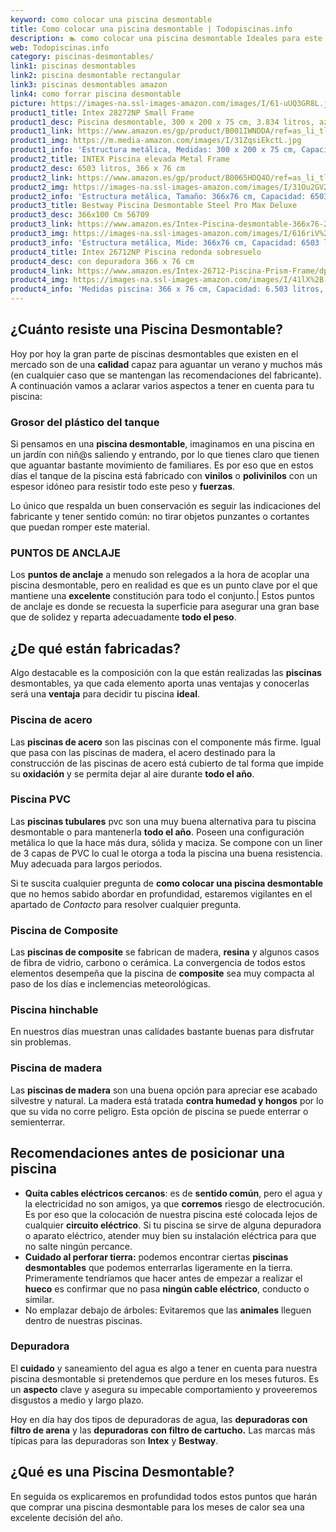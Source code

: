 ```yaml
---
keyword: como colocar una piscina desmontable
title: Como colocar una piscina desmontable | Todopiscinas.info
description: 🏊 como colocar una piscina desmontable Ideales para este verano 2021. Aquí puedes comprar como colocar una piscina desmontable y comparar con otras similares. No dejes escapar como colocar una piscina desmontable a un precio realmente tentador.
web: Todopiscinas.info
category: piscinas-desmontables/
link1: piscinas desmontables
link2: piscina desmontable rectangular
link3: piscinas desmontables amazon
link4: como forrar piscina desmontable
picture: https://images-na.ssl-images-amazon.com/images/I/61-uUQ3GR8L.jpg
product1_title: Intex 28272NP Small Frame
product1_desc: Piscina desmontable, 300 x 200 x 75 cm, 3.834 litros, azul
product1_link: https://www.amazon.es/gp/product/B001IWNDDA/ref=as_li_tl?ie=UTF8&camp=3638&creative=24630&creativeASIN=B001IWNDDA&linkCode=as2&tag=todopiscinas0e-21&linkId=25b9d647487c889cb6ef56ed63f50ca1
product1_img: https://m.media-amazon.com/images/I/31ZqsiEkctL.jpg
product1_info: 'Estructura metálica, Medidas: 300 x 200 x 75 cm, Capacidad: 3.834 litros, Para 6 personas (+ 6 años), Fácil montaje, Forma rectangular'
product2_title: INTEX Piscina elevada Metal Frame
product2_desc: 6503 litros, 366 x 76 cm
product2_link: https://www.amazon.es/gp/product/B0065HDQ4O/ref=as_li_tl?ie=UTF8&camp=3638&creative=24630&creativeASIN=B0065HDQ4O&linkCode=as2&tag=todopiscinas0e-21&linkId=ed2430e3ba564d3527ee103df33ed7b3
product2_img: https://images-na.ssl-images-amazon.com/images/I/31Ou2GV2SAL.jpg
product2_info: 'Estructura metálica, Tamaño: 366x76 cm, Capacidad: 6503 litros, Forma circular, De 4 a 7 personas (+6 años)'
product3_title: Bestway Piscina Desmontable Steel Pro Max Deluxe
product3_desc: 366x100 Cm 56709
product3_link: https://www.amazon.es/Intex-Piscina-desmontable-366x76-28210NP/dp/B0065HDQ4O?__mk_es_ES=%C3%85M%C3%85%C5%BD%C3%95%C3%91&crid=25UQGV9HG2INI&dchild=1&keywords=piscinas+desmontables&qid=1615854176&sprefix=piscinas+dem%2Caps%2C201&sr=8-5&linkCode=ll1&tag=todopiscinas0e-21&linkId=34f200977c6cbaab1f3f4d9ac0e64755&language=es_ES&ref_=as_li_ss_tl
product3_img: https://images-na.ssl-images-amazon.com/images/I/616riV%2BiY3L.jpg
product3_info: 'Estructura metálica, Mide: 366x76 cm, Capacidad: 6503 litros, De 4 a 7 personas mayores de 6 años, Forma circular, Tecnología Super-Tough'
product4_title: Intex 26712NP Piscina redonda sobresuelo
product4_desc: con depuradora 366 x 76 cm
product4_link: https://www.amazon.es/Intex-26712-Piscina-Prism-Frame/dp/B07FB823GL?__mk_es_ES=%C3%85M%C3%85%C5%BD%C3%95%C3%91&dchild=1&keywords=piscinas+desmontables+con+depuradora&qid=1615936418&sr=8-5&linkCode=ll1&tag=todopiscinas0e-21&linkId=d98699de7830cd471766fa1daa36de34&language=es_ES&ref_=as_li_ss_tl
product4_img: https://images-na.ssl-images-amazon.com/images/I/41lX%2B-YpibL.jpg
product4_info: 'Medidas piscina: 366 x 76 cm, Capacidad: 6.503 litros, Incluye depuradora de cartucha A, Lona resistente triple capa'
---
```




## ¿Cuánto resiste una Piscina Desmontable?

Hoy por hoy la gran parte de piscinas desmontables que existen en el mercado son de una **calidad** capaz para aguantar un verano y muchos más (en cualquier caso que se mantengan las recomendaciones del fabricante). A continuación vamos a aclarar varios aspectos a tener en cuenta para tu piscina:


### Grosor del plástico del tanque

Si pensamos en una **piscina desmontable**, imaginamos en una piscina en un jardín con niñ@s saliendo y entrando, por lo que tienes claro que tienen que aguantar bastante movimiento de familiares. Es por eso que en estos días el tanque de la piscina está fabricado con **vinilos** o **polivinilos** con un espesor idóneo para resistir todo este peso y **fuerzas**.

Lo único que respalda un	 buen conservación es seguir las indicaciones del fabricante y tener sentido común: no tirar objetos punzantes o cortantes que puedan romper este material.


### PUNTOS DE ANCLAJE

Los **puntos de anclaje** a menudo son relegados a la hora de acoplar una piscina desmontable, pero en realidad es que es un punto clave por el que mantiene una **excelente** constitución para todo el conjunto.| Estos puntos de anclaje es donde se recuesta la superficie para asegurar una gran base que de solidez y reparta adecuadamente **todo el peso**.

<stats-list :link1=link1 :link2=link2 :link3=link3 :link4=link4 :category=category></stats-list>

<brand-panel :title=product1_title :desc=product1_desc :img=product1_img :link=product1_link></brand-panel>

<external-banner></external-banner>



## ¿De qué  están fabricadas?

Algo destacable es la composición con la que están realizadas las **piscinas** desmontables, ya que cada elemento aporta unas ventajas y conocerlas  será una **ventaja** para decidir tu piscina **ideal**.


### Piscina de acero

Las **piscinas de acero** son las piscinas con el componente más firme. Igual que pasa con las piscinas de madera, el acero destinado para la construcción de las piscinas de acero está cubierto de tal forma que impide su **oxidación** y se permita dejar al aire durante **todo el año**.


### Piscina  PVC

Las **piscinas tubulares** pvc son una muy buena alternativa para tu piscina desmontable o para mantenerla **todo el año**. Poseen una configuración metálica lo que la hace más dura, sólida y maciza. Se compone con un liner de 3 capas de PVC lo cual le otorga a toda la piscina una buena resistencia. Muy adecuada para largos periodos.

Si te suscita cualquier pregunta de **como colocar una piscina desmontable** que no hemos sabido abordar en profundidad, estaremos vigilantes en el apartado de _Contacto_ para resolver cualquier pregunta.


### Piscina de Composite

Las **piscinas de composite** se fabrican de madera, **resina** y algunos casos de fibra de vidrio, carbono o cerámica. La convergencia de todos estos elementos desempeña que la piscina de **composite** sea muy compacta al paso de los días e inclemencias meteorológicas.


### Piscina hinchable

 En nuestros días muestran unas calidades bastante buenas para disfrutar sin problemas.


### Piscina de madera

Las **piscinas de madera** son una buena opción para apreciar ese acabado silvestre y natural. La madera está tratada **contra humedad y hongos** por lo que su vida no corre peligro. Esta opción de piscina se puede enterrar o semienterrar.


## Recomendaciones antes de posicionar una piscina



*   **Quita cables eléctricos cercanos**: es de **sentido común**, pero el agua y la electricidad no son amigos, ya que **corremos** riesgo de electrocución. Es por eso que la colocación de nuestra piscina esté colocada lejos de cualquier **circuito eléctrico**. Si tu piscina se sirve de alguna depuradora o aparato eléctrico, atender muy bien su instalación eléctrica para que no salte ningún percance.
*   **Cuidado al perforar tierra:** podemos encontrar ciertas **piscinas desmontables** que podemos enterrarlas ligeramente en la tierra. Primeramente tendríamos que hacer antes de empezar a realizar el **hueco** es confirmar que no pasa **ningún cable eléctrico**, conducto o similar.
*   No emplazar debajo de árboles: Evitaremos que las **animales** lleguen dentro de nuestras piscinas.


### Depuradora

El **cuidado** y saneamiento del agua es algo a tener en cuenta para nuestra piscina desmontable si pretendemos que perdure en los meses futuros. Es un **aspecto** clave y asegura su impecable comportamiento y proveeremos disgustos a medio y largo plazo.

Hoy en día hay dos tipos de depuradoras de agua, las **depuradoras con filtro de arena** y  las **depuradoras** **con filtro de cartucho.** Las marcas más típicas para las depuradoras son **Intex** y **Bestway**.
## ¿Qué es una Piscina Desmontable?



En seguida os explicaremos en profundidad todos estos puntos que harán que comprar una piscina desmontable para los meses de calor sea una excelente decisión del año.
